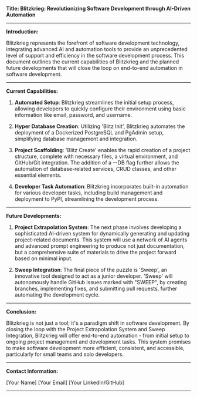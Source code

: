 **Title: Blitzkrieg: Revolutionizing Software Development through AI-Driven Automation**

---

**Introduction:**

Blitzkrieg represents the forefront of software development technology, integrating advanced AI and automation tools to provide an unprecedented level of support and efficiency in the software development process. This document outlines the current capabilities of Blitzkrieg and the planned future developments that will close the loop on end-to-end automation in software development.

---

**Current Capabilities:**

1. **Automated Setup**: Blitzkrieg streamlines the initial setup process, allowing developers to quickly configure their environment using basic information like email, password, and username.

2. **Hyper Database Creation**: Utilizing 'Blitz Init', Blitzkrieg automates the deployment of a Dockerized PostgreSQL and PgAdmin setup, simplifying database management and integration.

3. **Project Scaffolding**: 'Blitz Create' enables the rapid creation of a project structure, complete with necessary files, a virtual environment, and GitHub/Git integration. The addition of a --DB flag further allows the automation of database-related services, CRUD classes, and other essential elements.

4. **Developer Task Automation**: Blitzkrieg incorporates built-in automation for various developer tasks, including build management and deployment to PyPI, streamlining the development process.

---

**Future Developments:**

1. **Project Extrapolation System**: The next phase involves developing a sophisticated AI-driven system for dynamically generating and updating project-related documents. This system will use a network of AI agents and advanced prompt engineering to produce not just documentation, but a comprehensive suite of materials to drive the project forward based on minimal input.

2. **Sweep Integration**: The final piece of the puzzle is 'Sweep', an innovative tool designed to act as a junior developer. 'Sweep' will autonomously handle GitHub issues marked with "SWEEP", by creating branches, implementing fixes, and submitting pull requests, further automating the development cycle.

---

**Conclusion:**

Blitzkrieg is not just a tool; it's a paradigm shift in software development. By closing the loop with the Project Extrapolation System and Sweep Integration, Blitzkrieg will offer end-to-end automation - from initial setup to ongoing project management and development tasks. This system promises to make software development more efficient, consistent, and accessible, particularly for small teams and solo developers.

---

**Contact Information:**

[Your Name]
[Your Email]
[Your LinkedIn/GitHub]

---
